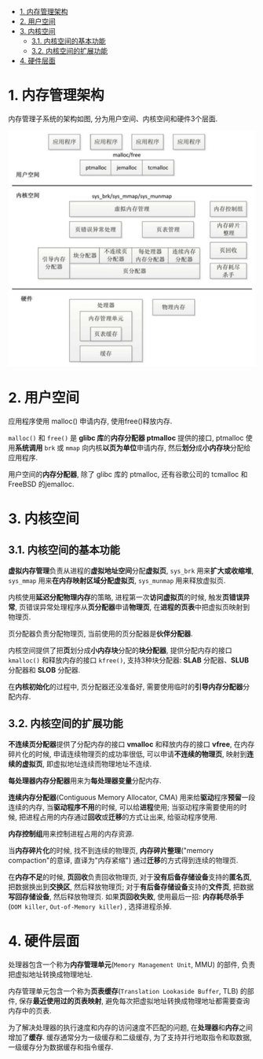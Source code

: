 
<!-- @import "[TOC]" {cmd="toc" depthFrom=1 depthTo=6 orderedList=false} -->

<!-- code_chunk_output -->

- [1. 内存管理架构](#1-内存管理架构)
- [2. 用户空间](#2-用户空间)
- [3. 内核空间](#3-内核空间)
  - [3.1. 内核空间的基本功能](#31-内核空间的基本功能)
  - [3.2. 内核空间的扩展功能](#32-内核空间的扩展功能)
- [4. 硬件层面](#4-硬件层面)

<!-- /code_chunk_output -->

# 1. 内存管理架构

内存管理子系统的架构如图, 分为用户空间、内核空间和硬件3个层面.

![2022-04-14-13-59-40.png](./images/2022-04-14-13-59-40.png)

# 2. 用户空间

应用程序使用 malloc() 申请内存, 使用free()释放内存.

`malloc()` 和 `free()` 是 **glibc 库**的**内存分配器 ptmalloc** 提供的接口, ptmalloc 使用**系统调用** `brk` 或 `mmap` 向内核**以页为单位**申请内存, 然后**划分**成**小内存块**分配给应用程序.

用户空间的**内存分配器**, 除了 glibc 库的 ptmalloc, 还有谷歌公司的 tcmalloc 和 FreeBSD 的jemalloc.

# 3. 内核空间

## 3.1. 内核空间的基本功能

**虚拟内存管理**负责从进程的**虚拟地址空间**分配**虚拟页**, `sys_brk` 用来**扩大或收缩堆**, `sys_mmap` 用来**在内存映射区域分配虚拟页**, `sys_munmap` 用来释放虚拟页.

内核使用**延迟分配物理内存**的策略, 进程第一次**访问虚拟页**的时候, 触发**页错误异常**, 页错误异常处理程序从**页分配器**申请**物理页**, 在**进程的页表**中把虚拟页映射到物理页.

页分配器负责分配物理页, 当前使用的页分配器是**伙伴分配器**.

内核空间提供了把**页**划分成**小内存块**分配的**块分配器**, 提供分配内存的接口 `kmalloc()` 和释放内存的接口 `kfree()`, 支持3种块分配器: **SLAB** 分配器、**SLUB** 分配器和 **SLOB** 分配器.

在**内核初始化**的过程中, 页分配器还没准备好, 需要使用临时的**引导内存分配器**分配内存.

## 3.2. 内核空间的扩展功能

**不连续页分配器**提供了分配内存的接口 **vmalloc** 和释放内存的接口 **vfree**, 在内存碎片化的时候, 申请连续物理页的成功率很低, 可以申请**不连续的物理页**, 映射到**连续的虚拟页**, 即虚拟地址连续而物理地址不连续.

**每处理器内存分配器**用来为**每处理器变量**分配内存.

**连续内存分配器**(Contiguous Memory Allocator, CMA) 用来给**驱动**程序**预留**一段连续的内存, 当**驱动程序不用**的时候, 可以给**进程**使用; 当驱动程序需要使用的时候, 把进程占用的内存通过**回收**或**迁移**的方式让出来, 给驱动程序使用.

**内存控制组**用来控制进程占用的内存资源.

当**内存碎片化**的时候, 找不到连续的物理页, **内存碎片整理**("memory compaction"的意译, 直译为"内存紧缩") 通过**迁移**的方式得到连续的物理页.

在**内存不足**的时候, **页回收**负责回收物理页, 对于**没有后备存储设备**支持的**匿名页**, 把数据换出到**交换区**, 然后释放物理页; 对于**有后备存储设备**支持的**文件页**, 把数据**写回存储设备**, 然后释放物理页. 如果**页回收失败**, 使用最后一招: **内存耗尽杀手**(`OOM killer`, `Out-of-Memory killer`) , 选择进程杀掉.

# 4. 硬件层面

处理器包含一个称为**内存管理单元**(`Memory Management Unit`, MMU) 的部件, 负责把虚拟地址转换成物理地址.

内存管理单元包含一个称为**页表缓存**(`Translation Lookaside Buffer`, TLB) 的部件, 保存**最近使用过的页表映射**, 避免每次把虚拟地址转换成物理地址都需要查询内存中的页表.

为了解决处理器的执行速度和内存的访问速度不匹配的问题, 在**处理器**和**内存**之间增加了**缓存**. 缓存通常分为一级缓存和二级缓存, 为了支持并行地取指令和取数据, 一级缓存分为数据缓存和指令缓存.